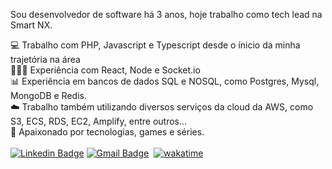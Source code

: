 Sou desenvolvedor de software há 3 anos, hoje trabalho como tech lead na Smart NX.

💻 Trabalho com PHP, Javascript e Typescript desde o ínicio da minha trajetória na área<br>
👨🏻‍💻 Experiência com React, Node e Socket.io <br>
📊 Experiência em bancos de dados SQL e NOSQL, como Postgres, Mysql, MongoDB e Redis. <br>
☁️ Trabalho também utilizando diversos serviços da cloud da AWS, como S3, ECS, RDS, EC2, Amplify, entre outros... <br>
💬 Apaixonado por tecnologias, games e séries. <br><br>
[![Linkedin Badge](https://img.shields.io/badge/-MatheusRubio-blue?style=flat-square&logo=Linkedin&logoColor=white&link=https://www.linkedin.com/in/matheus-rubio-341499179/)](https://www.linkedin.com/in/matheus-rubiom/) 
[![Gmail Badge](https://img.shields.io/badge/-matheus.rubio@ice.ufjf.br-c14438?style=flat-square&logo=Gmail&logoColor=white&link=mailto:matheus.rubio@ice.ufjf.br)](mailto:matheus.rubio@ice.ufjf.br) 
[![wakatime](https://wakatime.com/badge/user/f1f72290-a267-4f2b-b190-8679a7b2e500.svg)](https://wakatime.com/@f1f72290-a267-4f2b-b190-8679a7b2e500)
